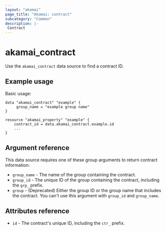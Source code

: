```yaml
---
layout: "akamai"
page_title: "Akamai: contract"
subcategory: "Common"
description: |-
 Contract
---
```


# akamai_contract

Use the `akamai_contract` data source to find a contract ID.

## Example usage

Basic usage:

```hcl
data "akamai_contract" "example" {
     group_name = "example group name"
}

resource "akamai_property" "example" {
    contract_id = data.akamai_contract.example.id
    ...
}
```

## Argument reference

This data source requires one of these group arguments to return contract information: 
  * `group_name` - The name of the group containing the contract. 
  * `group_id` - The unique ID of the group containing the contract, including the  `grp_` prefix.
  * `group` - (Deprecated) Either the group ID or the group name that includes the contract. You can't use this argument with `group_id` and `group_name`.

## Attributes reference

* `id` - The contract's unique ID, including the `ctr_` prefix.

